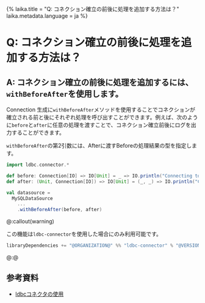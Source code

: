 {%
  laika.title = "Q: コネクション確立の前後に処理を追加する方法は？"
  laika.metadata.language = ja
%}

# Q: コネクション確立の前後に処理を追加する方法は？

## A: コネクション確立の前後に処理を追加するには、`withBeforeAfter`を使用します。

Connection 生成に`withBeforeAfter`メソッドを使用することでコネクションが確立される前と後にそれぞれ処理を呼び出すことができます。例えば、次のように`before`と`after`に任意の処理を渡すことで、コネクション確立前後にログを出力することができます。

`withBeforeAfter`の第2引数には、Afterに渡すBeforeの処理結果の型を指定します。

```scala 3
import ldbc.connector.*

def before: Connection[IO] => IO[Unit] = _ => IO.println("Connecting to...")
def after: (Unit, Connection[IO]) => IO[Unit] = (_, _) => IO.println("Connection Closed")

val datasource =
  MySQLDataSource
    ...
    .withBeforeAfter(before, after)
```

@:callout(warning)

この機能は`ldbc-connector`を使用した場合にのみ利用可能です。

```scala 3
libraryDependencies += "@ORGANIZATION@" %% "ldbc-connector" % "@VERSION@"
```

@:@

## 参考資料
- [ldbcコネクタの使用](/ja/tutorial/Connection.md#ldbcコネクタの使用)
